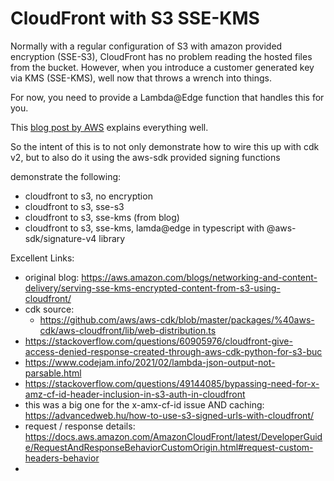 # CloudFront with S3 SSE-KMS

Normally with a regular configuration of S3 with amazon provided encryption (SSE-S3), CloudFront has no problem reading the hosted files from the bucket.
However, when you introduce a customer generated key via KMS (SSE-KMS), well now that throws a wrench into things.

For now, you need to provide a Lambda@Edge function that handles this for you.

This [blog post by AWS](https://aws.amazon.com/blogs/networking-and-content-delivery/serving-sse-kms-encrypted-content-from-s3-using-cloudfront/) explains everything well.

So the intent of this is to not only demonstrate how to wire this up with cdk v2, but to also do it using the aws-sdk provided signing functions

demonstrate the following:
- cloudfront to s3, no encryption
- cloudfront to s3, sse-s3
- cloudfront to s3, sse-kms (from blog)
- cloudfront to s3, sse-kms, lamda@edge in typescript with @aws-sdk/signature-v4 library



Excellent Links:
- original blog: https://aws.amazon.com/blogs/networking-and-content-delivery/serving-sse-kms-encrypted-content-from-s3-using-cloudfront/
- cdk source:
  - https://github.com/aws/aws-cdk/blob/master/packages/%40aws-cdk/aws-cloudfront/lib/web-distribution.ts
- https://stackoverflow.com/questions/60905976/cloudfront-give-access-denied-response-created-through-aws-cdk-python-for-s3-buc
- https://www.codejam.info/2021/02/lambda-json-output-not-parsable.html
- https://stackoverflow.com/questions/49144085/bypassing-need-for-x-amz-cf-id-header-inclusion-in-s3-auth-in-cloudfront
- this was a big one for the x-amx-cf-id issue AND caching: https://advancedweb.hu/how-to-use-s3-signed-urls-with-cloudfront/
- request / response details: https://docs.aws.amazon.com/AmazonCloudFront/latest/DeveloperGuide/RequestAndResponseBehaviorCustomOrigin.html#request-custom-headers-behavior
- 